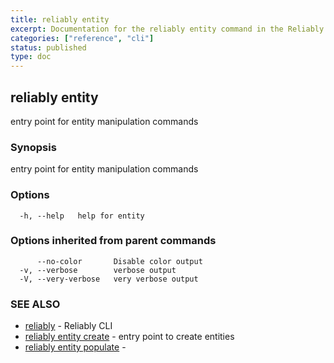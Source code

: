 ```yaml
---
title: reliably entity
excerpt: Documentation for the reliably entity command in the Reliably CLI
categories: ["reference", "cli"]
status: published
type: doc
---
```

## reliably entity

entry point for entity manipulation commands

### Synopsis

entry point for entity manipulation commands

### Options

```
  -h, --help   help for entity
```

### Options inherited from parent commands

```
      --no-color       Disable color output
  -v, --verbose        verbose output
  -V, --very-verbose   very verbose output
```

### SEE ALSO

* [reliably](/docs/reference/cli/reliably/)	 - Reliably CLI
* [reliably entity create](/docs/reference/cli/reliably-entity-create/)	 - entry point to create entities
* [reliably entity populate](/docs/reference/cli/reliably-entity-populate/)	 - 

